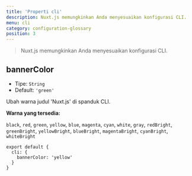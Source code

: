```yaml
---
title: 'Properti cli'
description: Nuxt.js memungkinkan Anda menyesuaikan konfigurasi CLI.
menu: cli
category: configuration-glossary
position: 3
---
```


> Nuxt.js memungkinkan Anda menyesuaikan konfigurasi CLI.

## bannerColor

- Tipe: `String`
- Default: `'green'`

Ubah warna judul 'Nuxt.js' di spanduk CLI.

**Warna yang tersedia:**

`black`, `red`, `green`, `yellow`, `blue`, `magenta`, `cyan`, `white`, `gray`, `redBright`, `greenBright`, `yellowBright`, `blueBright`, `magentaBright`, `cyanBright`, `whiteBright`

```js{}[nuxt.config.js]
export default {
  cli: {
    bannerColor: 'yellow'
  }
}
```
